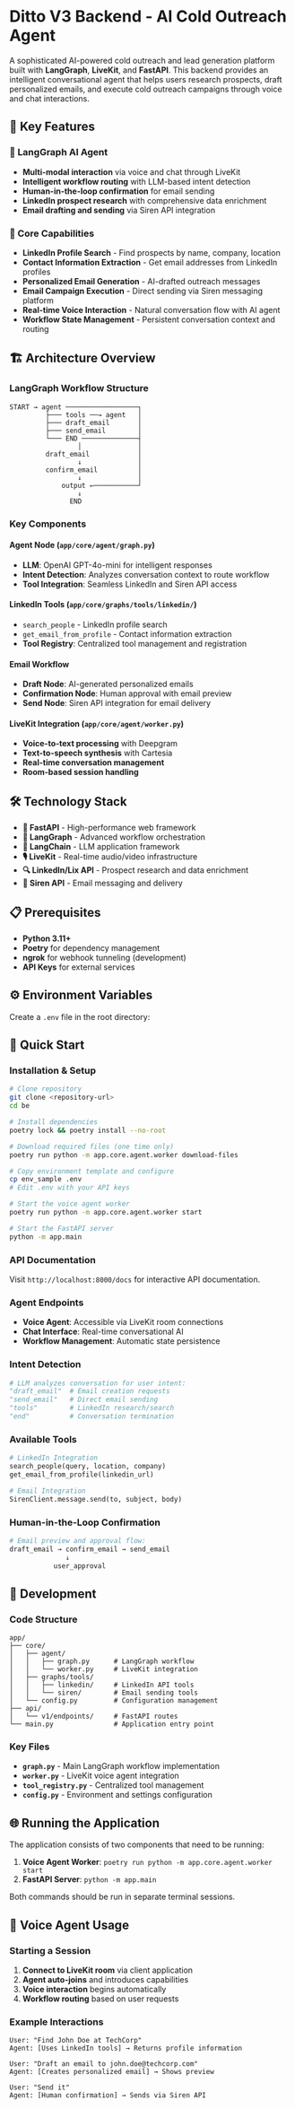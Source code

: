 # Ditto V3 Backend - AI Cold Outreach Agent

A sophisticated AI-powered cold outreach and lead generation platform built with **LangGraph**, **LiveKit**, and **FastAPI**. This backend provides an intelligent conversational agent that helps users research prospects, draft personalized emails, and execute cold outreach campaigns through voice and chat interactions.

## 🚀 **Key Features**

### **🤖 LangGraph AI Agent**
- **Multi-modal interaction** via voice and chat through LiveKit
- **Intelligent workflow routing** with LLM-based intent detection
- **Human-in-the-loop confirmation** for email sending
- **LinkedIn prospect research** with comprehensive data enrichment
- **Email drafting and sending** via Siren API integration

### **🔧 Core Capabilities**
- **LinkedIn Profile Search** - Find prospects by name, company, location
- **Contact Information Extraction** - Get email addresses from LinkedIn profiles
- **Personalized Email Generation** - AI-drafted outreach messages
- **Email Campaign Execution** - Direct sending via Siren messaging platform
- **Real-time Voice Interaction** - Natural conversation flow with AI agent
- **Workflow State Management** - Persistent conversation context and routing

## 🏗️ **Architecture Overview**

### **LangGraph Workflow Structure**
```
START → agent ──────────────────┐
         ├─── tools ──→ agent   │
         ├─── draft_email       │
         ├─── send_email        │
         └─── END ──────────────┤
                 │              │
         draft_email            │
                 ↓              │
         confirm_email          │
                 ↓              │
             output ←───────────┘
                 ↓
               END
```

### **Key Components**

#### **Agent Node** (`app/core/agent/graph.py`)
- **LLM**: OpenAI GPT-4o-mini for intelligent responses
- **Intent Detection**: Analyzes conversation context to route workflow
- **Tool Integration**: Seamless LinkedIn and Siren API access

#### **LinkedIn Tools** (`app/core/graphs/tools/linkedin/`)
- `search_people` - LinkedIn profile search
- `get_email_from_profile` - Contact information extraction
- **Tool Registry**: Centralized tool management and registration

#### **Email Workflow**
- **Draft Node**: AI-generated personalized emails
- **Confirmation Node**: Human approval with email preview
- **Send Node**: Siren API integration for email delivery

#### **LiveKit Integration** (`app/core/agent/worker.py`)
- **Voice-to-text processing** with Deepgram
- **Text-to-speech synthesis** with Cartesia
- **Real-time conversation management**
- **Room-based session handling**

## 🛠️ **Technology Stack**

- **🐍 FastAPI** - High-performance web framework
- **🧠 LangGraph** - Advanced workflow orchestration
- **🎯 LangChain** - LLM application framework
- **🎙️ LiveKit** - Real-time audio/video infrastructure
- **🔍 LinkedIn/Lix API** - Prospect research and data enrichment
- **📧 Siren API** - Email messaging and delivery

## 📋 **Prerequisites**

- **Python 3.11+**
- **Poetry** for dependency management
- **ngrok** for webhook tunneling (development)
- **API Keys** for external services

## ⚙️ **Environment Variables**

Create a `.env` file in the root directory:


## 🚀 **Quick Start**

### **Installation & Setup**
```bash
# Clone repository
git clone <repository-url>
cd be

# Install dependencies
poetry lock && poetry install --no-root

# Download required files (one time only)
poetry run python -m app.core.agent.worker download-files

# Copy environment template and configure
cp env_sample .env
# Edit .env with your API keys

# Start the voice agent worker
poetry run python -m app.core.agent.worker start

# Start the FastAPI server
python -m app.main
```

### **API Documentation**
Visit `http://localhost:8000/docs` for interactive API documentation.


### **Agent Endpoints**
- **Voice Agent**: Accessible via LiveKit room connections
- **Chat Interface**: Real-time conversational AI
- **Workflow Management**: Automatic state persistence


### **Intent Detection**
```python
# LLM analyzes conversation for user intent:
"draft_email"  # Email creation requests
"send_email"   # Direct email sending  
"tools"        # LinkedIn research/search
"end"          # Conversation termination
```

### **Available Tools**
```python
# LinkedIn Integration
search_people(query, location, company)
get_email_from_profile(linkedin_url)

# Email Integration  
SirenClient.message.send(to, subject, body)
```

### **Human-in-the-Loop Confirmation**
```python
# Email preview and approval flow:
draft_email → confirm_email → send_email
              ↓
           user_approval
```

## 🔧 **Development**

### **Code Structure**
```
app/
├── core/
│   ├── agent/
│   │   ├── graph.py      # LangGraph workflow
│   │   └── worker.py     # LiveKit integration
│   ├── graphs/tools/
│   │   ├── linkedin/     # LinkedIn API tools
│   │   └── siren/        # Email sending tools
│   └── config.py         # Configuration management
├── api/
│   └── v1/endpoints/     # FastAPI routes
└── main.py               # Application entry point
```

### **Key Files**
- **`graph.py`** - Main LangGraph workflow implementation
- **`worker.py`** - LiveKit voice agent integration  
- **`tool_registry.py`** - Centralized tool management
- **`config.py`** - Environment and settings configuration

## 🌐 **Running the Application**

The application consists of two components that need to be running:

1. **Voice Agent Worker**: `poetry run python -m app.core.agent.worker start`
2. **FastAPI Server**: `python -m app.main`

Both commands should be run in separate terminal sessions.

## 🎤 **Voice Agent Usage**

### **Starting a Session**
1. **Connect to LiveKit room** via client application
2. **Agent auto-joins** and introduces capabilities
3. **Voice interaction** begins automatically
4. **Workflow routing** based on user requests

### **Example Interactions**
```
User: "Find John Doe at TechCorp"
Agent: [Uses LinkedIn tools] → Returns profile information

User: "Draft an email to john.doe@techcorp.com"  
Agent: [Creates personalized email] → Shows preview

User: "Send it"
Agent: [Human confirmation] → Sends via Siren API
```
